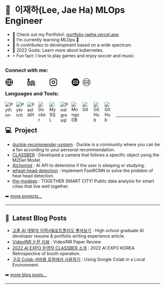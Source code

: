 # 🦫&nbsp;&nbsp;이재하(Lee, Jae Ha) MLOps Engineer

- 🔭 Check out my Portfolio!: [portfolio-jaeha.vercel.app][website]
- 🌱 I’m currently learning MLOps 🤣
- 🌈 It contributes to development based on a wide spectrum.
- 🥅 2022 Goals: Learn more about kubernetes.
- ⚡ Fun fact: I love to play games and enjoy soccer and music.

### Connect with me:

[<img align="left" alt="Portfolio" src="./img/globe-light.svg" height="26px" style="padding-right:10px;" />](https://portfolio-jaeha.vercel.app#gh-light-mode-only)
[<img align="left" alt="Portfolio" src="./img/globe-dark.svg" height="26px" style="padding-right:10px;" />](https://portfolio-jaeha.vercel.app#gh-dark-mode-only)

[<img align="left" alt="LinkedIn" src="./img/linkedin-light.svg" height="26px" style="padding-right:10px;" />](https://linkedin.com/in/taki0412#gh-light-mode-only)
[<img align="left" alt="LinkedIn" src="./img/linkedin-dark.svg" height="26px" style="padding-right:10px;" />](https://linkedin.com/in/taki0412#gh-dark-mode-only)

[<img align="left" alt="Instagram" src="./img/instagram-light.svg" height="26px" style="padding-right:10px;" />](https://instagram.com/jae_ha_0412#gh-light-mode-only)
[<img align="left" alt="Instagram" src="./img/instagram-dark.svg" height="26px" style="padding-right:10px;" />](https://instagram.com/jae_ha_0412#gh-dark-mode-only)

[<img align="left" alt="Mail" src="./img/email-light.svg" height="26px" style="padding-right:10px;">](mailto:taki041210@naver.com#gh-dark-mode-only)
[<img align="left" alt="Mail" src="./img/email-dark.svg" height="26px" style="padding-right:10px;">](mailto:taki041210@naver.com#gh-light-mode-only)
<br>

### Languages and Tools:

<img align="left" alt="Python" width="26px" src="https://cdn.jsdelivr.net/gh/devicons/devicon/icons/python/python-original.svg" style="padding-right:10px;" />
<img align="left" alt="Pytorch" width="26px" src="https://cdn.jsdelivr.net/gh/devicons/devicon/icons/pytorch/pytorch-original.svg" style="padding-right:10px;" />
<img align="left" alt="FastAPI" width="26px" src="https://cdn.jsdelivr.net/gh/devicons/devicon/icons/fastapi/fastapi-original.svg" style="padding-right:10px;" />
<img align="left" alt="Docker" width="26px" src="https://cdn.jsdelivr.net/gh/devicons/devicon/icons/docker/docker-original.svg" style="padding-right:10px;" />
<img align="left" alt="MySQL" width="26px" src="https://cdn.jsdelivr.net/gh/devicons/devicon/icons/mysql/mysql-original.svg" style="padding-right:10px;" />
<img align="left" alt="Postgresql" width="26px" src="https://cdn.jsdelivr.net/gh/devicons/devicon/icons/postgresql/postgresql-original.svg" style="padding-right:10px;" />
<img align="left" alt="MongoDB" width="26px" src="https://cdn.jsdelivr.net/gh/devicons/devicon/icons/mongodb/mongodb-original.svg" style="padding-right:10px;" />
<img align="left" alt="Git" width="26px" src="https://cdn.jsdelivr.net/gh/devicons/devicon/icons/git/git-original.svg" style="padding-right:10px;" />

[<img align="left" alt="GitHub" src="https://user-images.githubusercontent.com/3369400/139447912-e0f43f33-6d9f-45f8-be46-2df5bbc91289.png" width="26px" style="padding-right:10px;" />](https://github.com/cv-jaeha#gh-dark-mode-only)

[<img align="left" alt="GitHub" width="26px" src="https://user-images.githubusercontent.com/3369400/139448065-39a229ba-4b06-434b-bc67-616e2ed80c8f.png" style="padding-right:10px;" />](https://github.com/cv-jaeha#gh-light-mode-only)

<br />
<br />

---

## 💻&nbsp;&nbsp;Project

<!-- Project:START -->
- [duckie-recommender-system](https://github.com/sungbinland/duckie-recommender-system) : Duckie is a community where you can be a fan according to your personal recommendation.
- [CLASSBER](https://github.com/modeep/international-ai-competition-2022/tree/main/classber) : Developed a camera that follows a specific object using the M2Det Model.
- [Alchemist](https://github.com/dsm-alchemist/alchemist-ai-flask-v1) : AI API to determine if the user is sleeping or studying.
- [wheat-head-detection](https://github.com/cv-jaeha/wheat-head-detection) : Implement FastRCNN to solve the problem of heat head detection.
- [the-modeep](https://github.com/cv-jaeha) : TOGETHER SMART CITY! Public data analysis for smart cities that live well together.
<!-- Project:END -->

➡️ [more projects...][github]

---

## 📕&nbsp;&nbsp;Latest Blog Posts

<!-- BLOG-POST-LIST:START -->
- [고졸 AI 개발자 이력서&포트폴리오 뿌셔보기](https://velog.io/@taki0412/jaeha-portfolio) : High school graduate AI developer resume & portfolio writing experience article.
- [VideoINR 논문 리뷰](https://velog.io/@taki0412/VideoINR-paper-review) : VideoINR Paper Review
- [2022 AI EXPO 운영작 CLASSBER 소개](https://velog.io/@taki0412/CLASSBER-%EC%86%8C%EA%B0%9C) : 2022 AI EXPO KOREA Retrospective of booth operation.
- [구글 Colab 서버를 로컬에서 사용하기](https://velog.io/@taki0412/%EA%B5%AC%EA%B8%80-Colab-%EC%84%9C%EB%B2%84%EB%A5%BC-%EB%A1%9C%EC%BB%AC%EC%97%90%EC%84%9C-%EC%82%AC%EC%9A%A9%ED%95%98%EA%B8%B0) : Using Google Colab in a Local Environment.
<!-- BLOG-POST-LIST:END -->

➡️ [more blog posts...][velog]

---

[website]: https://portfolio-jaeha.vercel.app
[github]: https://github.com/cv-jaeha
[instagram]: https://instagram.com/jae_ha_0412
[linkedin]: https://linkedin.com/in/taki0412
[velog]: https://velog.io/@taki0412
